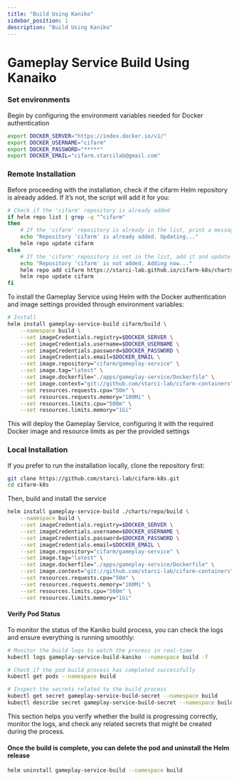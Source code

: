 ```yaml
---
title: "Build Using Kaniko"
sidebar_position: 1
description: "Build Using Kaniko"
---
```

# Gameplay Service Build Using Kanaiko
### Set environments
Begin by configuring the environment variables needed for Docker authentication
```bash
export DOCKER_SERVER="https://index.docker.io/v1/"  
export DOCKER_USERNAME="cifarm"  
export DOCKER_PASSWORD="*****"  
export DOCKER_EMAIL="cifarm.starcilab@gmail.com"  
```
### Remote Installation
Before proceeding with the installation, check if the cifarm Helm repository is already added. If it’s not, the script will add it for you:
```bash
# Check if the 'cifarm' repository is already added
if helm repo list | grep -q "^cifarm" 
then
    # If the 'cifarm' repository is already in the list, print a message and update the repository
    echo "Repository 'cifarm' is already added. Updating..."
    helm repo update cifarm
else
    # If the 'cifarm' repository is not in the list, add it and update the repository
    echo "Repository 'cifarm' is not added. Adding now..."
    helm repo add cifarm https://starci-lab.github.io/cifarm-k8s/charts
    helm repo update cifarm
fi
```
To install the Gameplay Service using Helm with the Docker authentication and image settings provided through environment variables:
```bash
# Install
helm install gameplay-service-build cifarm/build \
    --namespace build \
    --set imageCredentials.registry=$DOCKER_SERVER \
    --set imageCredentials.username=$DOCKER_USERNAME \
    --set imageCredentials.password=$DOCKER_PASSWORD \
    --set imageCredentials.email=$DOCKER_EMAIL \
    --set image.repository="cifarm/gameplay-service" \
    --set image.tag="latest" \
    --set image.dockerfile="./apps/gameplay-service/Dockerfile" \
    --set image.context="git://github.com/starci-lab/cifarm-containers" \
    --set resources.requests.cpu="50m" \
    --set resources.requests.memory="100Mi" \
    --set resources.limits.cpu="500m" \
    --set resources.limits.memory="1Gi"
```
This will deploy the Gameplay Service, configuring it with the required Docker image and resource limits as per the provided settings
### Local Installation
If you prefer to run the installation locally, clone the repository first:
```bash
git clone https://github.com/starci-lab/cifarm-k8s.git
cd cifarm-k8s
```
Then, build and install the service
```bash    
helm install gameplay-service-build ./charts/repo/build \
    --namespace build \
    --set imageCredentials.registry=$DOCKER_SERVER \
    --set imageCredentials.username=$DOCKER_USERNAME \
    --set imageCredentials.password=$DOCKER_PASSWORD \
    --set imageCredentials.email=$DOCKER_EMAIL \
    --set image.repository="cifarm/gameplay-service" \
    --set image.tag="latest" \
    --set image.dockerfile="./apps/gameplay-service/Dockerfile" \
    --set image.context="git://github.com/starci-lab/cifarm-containers" \
    --set resources.requests.cpu="50m" \
    --set resources.requests.memory="100Mi" \
    --set resources.limits.cpu="500m" \
    --set resources.limits.memory="1Gi"
```
#### Verify Pod Status
To monitor the status of the Kaniko build process, you can check the logs and ensure everything is running smoothly:
```bash
# Monitor the build logs to watch the process in real-time
kubectl logs gameplay-service-build-kaniko --namespace build -f

# Check if the pod build process has completed successfully
kubectl get pods --namespace build

# Inspect the secrets related to the build process
kubectl get secret gameplay-service-build-secret --namespace build
kubectl describe secret gameplay-service-build-secret --namespace build
```
This section helps you verify whether the build is progressing correctly, monitor the logs, and check any related secrets that might be created during the process.
#### Once the build is complete, you can delete the pod and uninstall the Helm release
```bash
helm uninstall gameplay-service-build --namespace build
```